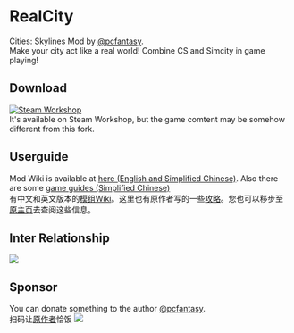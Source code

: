 # RealCity
Cities: Skylines Mod by [@pcfantasy](https://github.com/pcfantasy).  
Make your city act like a real world! Combine CS and Simcity in game playing!
## Download
[![Steam Workshop](https://img.shields.io/steam/downloads/1192503086.svg?label=Steam%20Workshop&logo=steam)](https://steamcommunity.com/sharedfiles/filedetails/?id=1192503086)  
It's available on Steam Workshop, but the game comtent may be somehow different from this fork.
## Userguide
Mod Wiki is available at [here \(English and Simplified Chinese\)](https://github.com/bac0id/RealCity-master/wiki). Also there are some [game guides \(Simplified Chinese\)](https://github.com/bac0id/RealCity-master/tree/master/%E4%B8%AD%E6%96%87%E6%94%BB%E7%95%A5)  
有中文和英文版本的[模组Wiki](https://github.com/bac0id/RealCity-master/wiki)。这里也有原作者写的一些[攻略](https://github.com/bac0id/RealCity-master/tree/master/%E4%B8%AD%E6%96%87%E6%94%BB%E7%95%A5)。您也可以移步至[原主页](https://github.com/pcfantasy/RealCity)去查阅这些信息。
## Inter Relationship
![](https://github.com/bac0id/RealCity-master/blob/master/img/RealCityFlow.jpg)
## Sponsor
You can donate something to the author [@pcfantasy](https://github.com/pcfantasy).  
扫码让[原作者](https://github.com/pcfantasy)恰饭
![](https://github.com/bac0id/RealCity-master/blob/master/%E8%B5%9E%E8%B5%8F%E7%A0%81.jpg)
